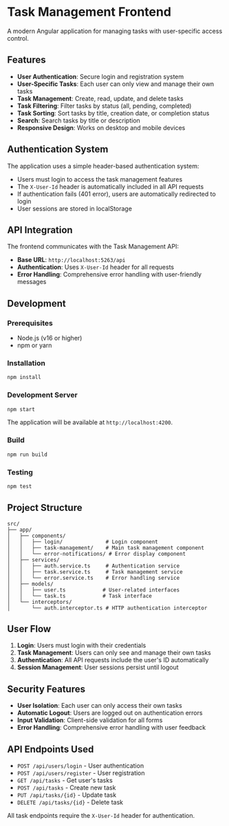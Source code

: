 # Task Management Frontend

A modern Angular application for managing tasks with user-specific access control.

## Features

- **User Authentication**: Secure login and registration system
- **User-Specific Tasks**: Each user can only view and manage their own tasks
- **Task Management**: Create, read, update, and delete tasks
- **Task Filtering**: Filter tasks by status (all, pending, completed)
- **Task Sorting**: Sort tasks by title, creation date, or completion status
- **Search**: Search tasks by title or description
- **Responsive Design**: Works on desktop and mobile devices

## Authentication System

The application uses a simple header-based authentication system:

- Users must login to access the task management features
- The `X-User-Id` header is automatically included in all API requests
- If authentication fails (401 error), users are automatically redirected to login
- User sessions are stored in localStorage

## API Integration

The frontend communicates with the Task Management API:

- **Base URL**: `http://localhost:5263/api`
- **Authentication**: Uses `X-User-Id` header for all requests
- **Error Handling**: Comprehensive error handling with user-friendly messages

## Development

### Prerequisites

- Node.js (v16 or higher)
- npm or yarn

### Installation

```bash
npm install
```

### Development Server

```bash
npm start
```

The application will be available at `http://localhost:4200`.

### Build

```bash
npm run build
```

### Testing

```bash
npm test
```

## Project Structure

```
src/
├── app/
│   ├── components/
│   │   ├── login/              # Login component
│   │   ├── task-management/    # Main task management component
│   │   └── error-notifications/ # Error display component
│   ├── services/
│   │   ├── auth.service.ts     # Authentication service
│   │   ├── task.service.ts     # Task management service
│   │   └── error.service.ts    # Error handling service
│   ├── models/
│   │   ├── user.ts            # User-related interfaces
│   │   └── task.ts            # Task interface
│   └── interceptors/
│       └── auth.interceptor.ts # HTTP authentication interceptor
```

## User Flow

1. **Login**: Users must login with their credentials
2. **Task Management**: Users can only see and manage their own tasks
3. **Authentication**: All API requests include the user's ID automatically
4. **Session Management**: User sessions persist until logout

## Security Features

- **User Isolation**: Each user can only access their own tasks
- **Automatic Logout**: Users are logged out on authentication errors
- **Input Validation**: Client-side validation for all forms
- **Error Handling**: Comprehensive error handling with user feedback

## API Endpoints Used

- `POST /api/users/login` - User authentication
- `POST /api/users/register` - User registration
- `GET /api/tasks` - Get user's tasks
- `POST /api/tasks` - Create new task
- `PUT /api/tasks/{id}` - Update task
- `DELETE /api/tasks/{id}` - Delete task

All task endpoints require the `X-User-Id` header for authentication.
